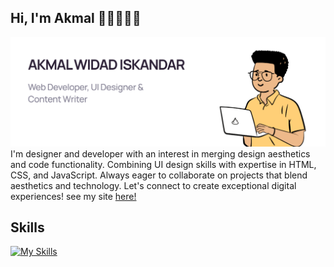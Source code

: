 ## Hi, I'm Akmal 👋🏼👨🏼‍💻

<img src="banner.png">
I'm designer and developer with an interest in merging design aesthetics and code functionality. Combining UI design skills with expertise in HTML, CSS, and JavaScript. Always eager
to collaborate on projects that blend aesthetics and technology. Let's connect to create exceptional digital experiences! see my site <a href="https://akmalefs-account.vercel.app/">here!</a>

## Skills
[![My Skills](https://skillicons.dev/icons?i=figma,html,css,js,bootstrap,tailwind,react,vite)](https://skillicons.dev)
